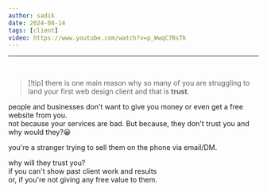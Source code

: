 ```yaml
---
author: sadik
date: 2024-08-14
tags: [client]
video: https://www.youtube.com/watch?v=p_WwqC7BsTk
---
```


---
 
> [!tip] there is one main reason why so many of you are struggling to land your first web design client and that is **trust**.


people and businesses don't want to give you money or even get a free website from you.\
not because your services are bad. But because, they don't trust you and why would they?😀

you're a stranger trying to sell them on the phone via email/DM.

why will they trust you?\
if you can't show past client work and results\
or, if you're not giving any free value to them.


## 
